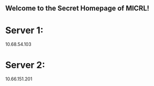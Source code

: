 ## Welcome to the Secret Homepage of MICRL!
# Server 1:
10.68.54.103
# Server 2:
10.66.151.201







